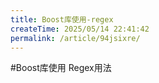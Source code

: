 ```yaml
---
title: Boost库使用-regex
createTime: 2025/05/14 22:41:42
permalink: /article/94jsixre/
---
```

#Boost库使用 Regex用法


